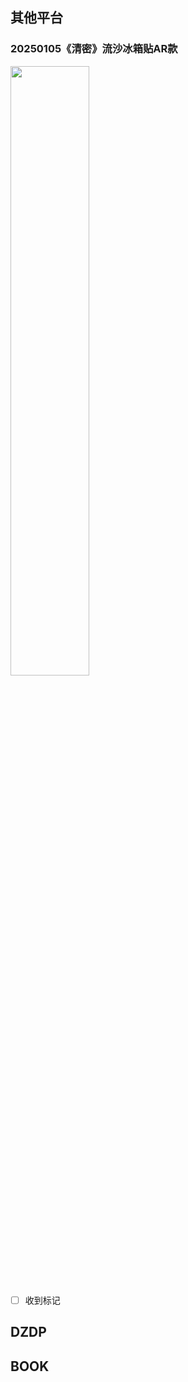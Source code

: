 ## 其他平台
### 20250105《清密》流沙冰箱贴AR款
<img src="https://cdn.jsdelivr.net/gh/Mxlo/picx-images-hosting@master/20250107/IMG_5812.8z6luj8hy8.png" width="50%" height="50%"> 

- [ ] 收到标记

## DZDP

## BOOK